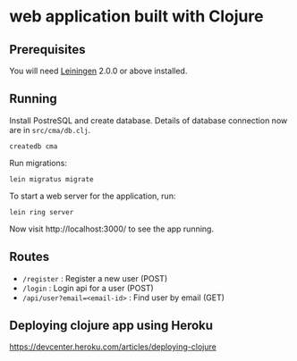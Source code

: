 # web application built with Clojure

## Prerequisites

You will need [Leiningen][] 2.0.0 or above installed.

[leiningen]: https://github.com/technomancy/leiningen

## Running

Install PostreSQL and create database. Details of database connection now 
are in `src/cma/db.clj`. 

    createdb cma

Run migrations:

    lein migratus migrate

To start a web server for the application, run:

    lein ring server

Now visit http://localhost:3000/ to see the app running.

## Routes
* `/register` : Register a new user (POST)
* `/login` : Login api for a user (POST)
* `/api/user?email=<email-id>` : Find user by email (GET)

## Deploying clojure app using Heroku

https://devcenter.heroku.com/articles/deploying-clojure
